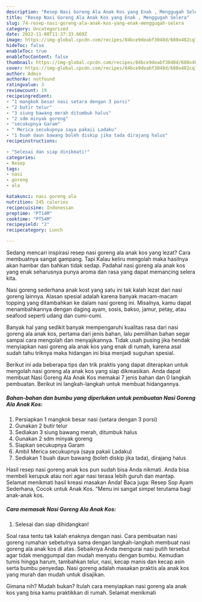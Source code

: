 ```yaml
---
description: "Resep Nasi Goreng Ala Anak Kos yang Enak , Menggugah Selera"
title: "Resep Nasi Goreng Ala Anak Kos yang Enak , Menggugah Selera"
slug: 74-resep-nasi-goreng-ala-anak-kos-yang-enak-menggugah-selera
category: Uncategorized
date: 2022-11-08T11:37:33.669Z
image: https://img-global.cpcdn.com/recipes/84bce9deabf3048d/680x482cq70/nasi-goreng-ala-anak-kos-foto-resep-utama.jpg
hideToc: false
enableToc: true
enableTocContent: false
thumbnail: https://img-global.cpcdn.com/recipes/84bce9deabf3048d/680x482cq70/nasi-goreng-ala-anak-kos-foto-resep-utama.jpg
cover: https://img-global.cpcdn.com/recipes/84bce9deabf3048d/680x482cq70/nasi-goreng-ala-anak-kos-foto-resep-utama.jpg
author: Admin
authorAv: notfound
ratingvalue: 3
reviewcount: 19
recipeingredient:
- "1 mangkok besar nasi setara dengan 3 porsi"
- "2 butir telur"
- "3 siung bawang merah ditumbuk halus"
- "2 sdm minyak goreng"
- "secukupnya Garam"
- " Merica secukupnya saya pakaii Ladaku"
- "1 buah daun bawang boleh diskip jika tada dirajang halus"
recipeinstructions:

- "Selesai dan siap dinikmati!"
categories:
- Resep
tags:
- nasi
- goreng
- ala

katakunci: nasi goreng ala 
nutrition: 245 calories
recipecuisine: Indonesian
preptime: "PT14M"
cooktime: "PT54M"
recipeyield: "2"
recipecategory: Lunch

---
```



Sedang mencari inspirasi resep nasi goreng ala anak kos yang lezat? Cara membuatnya sangat gampang. Tapi Kalau keliru mengolah maka hasilnya akan hambar dan bahkan tidak sedap. Padahal nasi goreng ala anak kos yang enak seharusnya punya aroma dan rasa yang dapat memancing selera kita.


Nasi goreng sederhana anak kost yang satu ini tak kalah lezat dari nasi goreng lainnya. Alasan spesial adalah karena banyak macam-macam topping yang ditambahkan ke dalam nasi goreng ini. Misalnya, kamu dapat menambahkannya dengan daging ayam, sosis, bakso, jamur, petay, atau seafood seperti udang dan cumi-cumi.

Banyak hal yang sedikit banyak mempengaruhi kualitas rasa dari nasi goreng ala anak kos, pertama dari jenis bahan, lalu pemilihan bahan segar sampai cara mengolah dan menyajikannya. Tidak usah pusing jika hendak menyiapkan nasi goreng ala anak kos yang enak di rumah, karena asal sudah tahu triknya maka hidangan ini bisa menjadi suguhan spesial.


Berikut ini ada beberapa tips dan trik praktis yang dapat diterapkan untuk mengolah nasi goreng ala anak kos yang siap dikreasikan. Anda dapat membuat Nasi Goreng Ala Anak Kos memakai 7 jenis bahan dan 0 langkah pembuatan. Berikut ini langkah-langkah untuk membuat hidangannya.

<!--inarticleads1-->

##### Bahan-bahan dan bumbu yang diperlukan untuk pembuatan Nasi Goreng Ala Anak Kos:

1. Persiapkan 1 mangkok besar nasi (setara dengan 3 porsi)
1. Gunakan 2 butir telur
1. Sediakan 3 siung bawang merah, ditumbuk halus
1. Gunakan 2 sdm minyak goreng
1. Siapkan secukupnya Garam
1. Ambil  Merica secukupnya (saya pakaii Ladaku)
1. Sediakan 1 buah daun bawang (boleh diskip jika tada), dirajang halus


Hasil resep nasi goreng anak kos pun sudah bisa Anda nikmati. Anda bisa membeli kerupuk atau nori agar nasi terasa lebih guruh dan mantap. Selamat menikmati hasil kreasi masakan Anda! Baca juga: Resep Sop Ayam Sederhana, Cocok untuk Anak Kos. &#34;Menu ini sangat simpel terutama bagi anak-anak kos. 

<!--inarticleads2-->

##### Cara memasak Nasi Goreng Ala Anak Kos:


1. Selesai dan siap dihidangkan!

Soal rasa tentu tak kalah enaknya dengan nasi. Cara pembuatan nasi goreng rumahan sebetulnya sama dengan langkah-langkah membuat nasi goreng ala anak kos di atas. Sebaiknya Anda mengurai nasi putih tersebut agar tidak menggumpal dan mudah menyatu dengan bumbu. Kemudian tumis hingga harum, tambahkan telur, nasi, kecap manis dan kecap asin serta bumbu penyedap. Nasi goreng adalah masakan praktis ala anak kos yang murah dan mudah untuk disajikan. 

Gimana nih? Mudah bukan? Itulah cara menyiapkan nasi goreng ala anak kos yang bisa kamu praktikkan di rumah. Selamat menikmati
